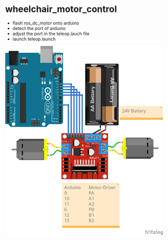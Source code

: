 # wheelchair_motor_control

- flash ros_dc_motor onto arduino
- detect the port of arduino
- adjust the port in the teleop.lauch file
- launch teleop.launch

![alt text](https://github.com/JosefGst/wheelchair_motor_control/blob/master/images/Connection_guide_bb.png)


